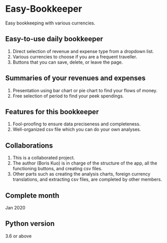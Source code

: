 # Easy-Bookkeeper
Easy bookkeeping with various currencies.

## Easy-to-use daily bookkeeper
1. Direct selection of revenue and expense type from a dropdown list.
2. Various currencies to choose if you are a frequent traveller.
3. Buttons that you can save, delete, or leave the page.

## Summaries of your revenues and expenses
1. Presentation using bar chart or pie chart to find your flows of money.
2. Free selection of period to find your peek spendings.

## Features for this bookkeeper
1. Fool-proofing to ensure data preciseness and completeness.
2. Well-organized csv file which you can do your own analyses.

## Collaborations
1. This is a collaborated project.
2. The author (Boris Kuo) is in charge of the structure of the app, all the functioning buttons, and creating csv files.
3. Other parts such as creating the analysis charts, foreign currency translations, and extracting csv files, are completed by other members.

## Complete month
Jan 2020

## Python version
3.6 or above
